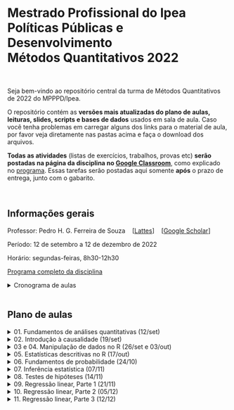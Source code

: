 # Mestrado Profissional do Ipea <br> Políticas Públicas e Desenvolvimento <br> Métodos Quantitativos 2022

<br> 

Seja bem-vindo ao repositório central da turma de Métodos Quantitativos de 2022 do MPPPD/Ipea. 

O repositório contém as **versões mais atualizadas do plano de aulas, leituras, slides, scripts e bases de dados** usados em sala de aula. Caso você tenha problemas em carregar alguns dos links para o material de aula, por favor veja diretamente nas pastas acima e faça o download dos arquivos.

**Todas as atividades** (listas de exercícios, trabalhos, provas etc) **serão postadas na página da disciplina no [Google Classroom](http://classroom.google.com)**, como explicado no [programa](programa-completo.pdf). Essas tarefas serão postadas aqui somente **após** o prazo de entrega, junto com o gabarito.


<br>

## Informações gerais

Professor: Pedro H. G. Ferreira de Souza  &nbsp;&nbsp;  [[Lattes](http://lattes.cnpq.br/6550053913880063)] &nbsp;&nbsp; [[Google Scholar](https://scholar.google.com.br/citations?user=OO5-iGcAAAAJ&hl=pt-BR)]

Período: 12 de setembro a 12 de dezembro de 2022

Horário: segundas-feiras, 8h30-12h30

[Programa completo da disciplina](programa-completo.pdf)

<details><summary>Cronograma de aulas</summary>

---
 
| Aula | Data  | Tópico                                               | Aula prática? | Entrega de atividade? |
|------|-------|------------------------------------------------------|---------------|-----------------------|
| 1    | 12/09 | [Fundamentos de análises quantitativas](01-fundamentos/) | Não           | Não               |
| 2    | 19/09 | [Introdução à causalidade](02-causalidade/)              | Não           | Sim               |
| 3    | 26/09 | [Manipulação de dados no R, parte 1](03-04-introducao-R/)   | Sim        | Sim               |
| 4    | 03/10 | [Manipulação de dados no R, parte 2](03-04-introducao-R/)   | Sim        | Não               |
| -    | 10/10 | **AULA CANCELADA**                                   | -                 | Não               |
| 5    | 17/10 | [Estatísticas descritivas no R](05-estatistica-descritiva/) | Sim        | Não               |
| 6    | 24/10 | [Fundamentos de probabilidade](06-probabilidade/)    | Sim           | Sim                   |
| -    | 31/10 | **NÃO HAVERÁ AULA**                                  | -             | Não                   |
| 7    | 07/11 | [Inferência estatística](07-inferencia/)             | Sim           | Sim                   |
| 8    | 14/11 | [Testes de hipóteses](08-testes-hipoteses/)          | Sim           | Não                   |
| 9    | 21/11 | [Regressão linear, parte 1](09-regressao-pt1/)       | Sim           | Sim                   |
| -    | 28/11 | **NÃO HAVERÁ AULA**                                  | -             | Não                   |
| 10   | 05/12 | [Regressão linear, parte 2](10-regressao-pt2/)        | Sim           | Sim                   |
| 11   | 12/12 | [Regressão linear, parte 3](11-regressao-pt3/)       | Sim           | Não                   |
| -    | 16/12 | **PRAZO PARA ENTREGA DO TRABALHO FINAL**             | -             | Sim                   |
 
---
  
</details>




<br>

## Plano de aulas

<details><summary>01. Fundamentos de análises quantitativas (12/set) </summary>

---
 
Leitura obrigatória

&nbsp;&nbsp;&nbsp;&nbsp;&nbsp; [Babbie 2021, cap. 4](01-fundamentos/leituras/babbie-2021-cap4.pdf)

Leituras optativas

&nbsp;&nbsp;&nbsp;&nbsp;&nbsp; [Babbie 2021, cap. 1](01-fundamentos/leituras/babbie-2021-cap1.pdf)
 
&nbsp;&nbsp;&nbsp;&nbsp;&nbsp; [Kellstedt e Whitten 2018, p. 1-42](01-fundamentos/leituras/kellstedt-whitten-2018-p1a42.pdf)

&nbsp;&nbsp;&nbsp;&nbsp;&nbsp; [King, Keohane e Verba 1994, cap. 1](01-fundamentos/leituras/king-keohane-verba-1994-cap1.pdf)

&nbsp;&nbsp;&nbsp;&nbsp;&nbsp; [Ragin e Amoroso 2011, caps. 1 e 2](01-fundamentos/leituras/ragin-amoroso-2011-cap1e2.pdf)
 
Slides
 
&nbsp;&nbsp;&nbsp;&nbsp;&nbsp; [pdf para download](01-fundamentos/slides/MQ_2022_Aula_01.pdf)

Atividade \#1

&nbsp;&nbsp;&nbsp;&nbsp;&nbsp; [Perguntas](01-fundamentos/atividade/atividade01.pdf)

&nbsp;&nbsp;&nbsp;&nbsp;&nbsp; [Gabarito](01-fundamentos/atividade/atividade01-gabarito.pdf)

---
  
</details>

<details><summary>02. Introdução à causalidade (19/set) </summary>

---
 
Leituras obrigatórias

&nbsp;&nbsp;&nbsp;&nbsp;&nbsp; [Cunningham 2021, cap. 4](02-causalidade/leituras/cunningham-2021-cap4.pdf) 
 
&nbsp;&nbsp;&nbsp;&nbsp;&nbsp; [Kellstedt e Whitten 2018, cap. 3](02-causalidade/leituras/kellstedt-whitten-2018-cap3.pdf)

&nbsp;&nbsp;&nbsp;&nbsp;&nbsp; [Kellstedt e Whitten 2018, cap. 4](02-causalidade/leituras/kellstedt-whitten-2018-cap4.pdf)

Leitura optativa

&nbsp;&nbsp;&nbsp;&nbsp;&nbsp; [Dowd e Town 2002](02-causalidade/leituras/dowd-town-2002.pdf)

Slides
 
&nbsp;&nbsp;&nbsp;&nbsp;&nbsp; [pdf para download](02-causalidade/slides/MQ_2022_Aula_02.pdf)

Atividade \#2

&nbsp;&nbsp;&nbsp;&nbsp;&nbsp; [Perguntas](02-causalidade/atividade/atividade02.pdf)

&nbsp;&nbsp;&nbsp;&nbsp;&nbsp; [Gabarito](02-causalidade/atividade/atividade02-gabarito.pdf)
 
---
  
</details>

<details><summary>03 e 04. Manipulação de dados no R (26/set e 03/out) </summary>

---
 
Leituras obrigatórias

&nbsp;&nbsp;&nbsp;&nbsp;&nbsp; Curso-R, *Ciência de Dados em R*, capítulos 1 a 6 

&nbsp;&nbsp;&nbsp;&nbsp;&nbsp; [[versão web](https://livro.curso-r.com/index.html)] &nbsp;&nbsp; [[pdf completo](https://livro.curso-r.com/livro-curso-r.pdf)] &nbsp;&nbsp; [[pdf para aula](03-introducao-R/leituras/curso-r-livro-cap1a6.pdf)] 


&nbsp;&nbsp;&nbsp;&nbsp;&nbsp; IBPAD, *Ciência de Dados em R - Introdução*, capítulos 1 a 5 

&nbsp;&nbsp;&nbsp;&nbsp;&nbsp; [[versão web](https://cdr.ibpad.com.br/index.html)] &nbsp;&nbsp; [[pdf completo](https://cdr.ibpad.com.br/cdr-intro.pdf)] &nbsp;&nbsp; [[pdf para aula](03-introducao-R/leituras/ibpad-livro-cap1a6.pdf)] 
 
Leituras optativas

&nbsp;&nbsp;&nbsp;&nbsp;&nbsp; Roger Peng, *R Programming for Data Science*, capítulos 3 a 6 

&nbsp;&nbsp;&nbsp;&nbsp;&nbsp; [[versão web](https://bookdown.org/rdpeng/rprogdatascience/)] &nbsp;&nbsp; [[pdf completo](https://leanpub.com/rprogramming)] &nbsp;&nbsp; [[pdf para aula](03-introducao-R/leituras/roger-peng-cap3a6.pdf)] 

&nbsp;&nbsp;&nbsp;&nbsp;&nbsp; Rafael Irizarry, *Introduction to Data Science*, capítulos 1 a 6  

&nbsp;&nbsp;&nbsp;&nbsp;&nbsp; [[versão web](https://rafalab.github.io/dsbook/)] &nbsp;&nbsp; [[pdf completo](https://leanpub.com/datasciencebook)] &nbsp;&nbsp; [[pdf para aula](03-introducao-R/leituras/rafael-irizarry-cap1a5.pdf)] 
 
Slides
 
&nbsp;&nbsp;&nbsp;&nbsp;&nbsp; [pdf para download](03-04-introducao-R/slides/MQ_2022_Aula_03_04.pdf)
 
Material de apoio (scripts, dados e afins)
 
&nbsp;&nbsp;&nbsp;&nbsp;&nbsp; [zip para download](03-04-introducao-R/material-apoio.zip)
 
Atividade \#3
 
&nbsp;&nbsp;&nbsp;&nbsp;&nbsp; [Perguntas](03-04-introducao-R/atividade/atividade03.r)

&nbsp;&nbsp;&nbsp;&nbsp;&nbsp; Gabarito em [script de R](03-04-introducao-R/atividade/atividade03-respostas.r) e em [PDF](03-04-introducao-R/atividade/atividade03-respostas.pdf)

---
 
</details>


<details><summary>05. Estatísticas descritivas no R (17/out) </summary>

---
 
Leituras obrigatórias

&nbsp;&nbsp;&nbsp;&nbsp;&nbsp; [Agresti 2018 cap. 3](/05-estatistica-descritiva/leituras/agresti-2018-cap3.pdf)

&nbsp;&nbsp;&nbsp;&nbsp;&nbsp; [Bussab e Morettin 2010 caps. 3 e 4](/05-estatistica-descritiva/leituras/bussab-morettin-2010-cap3e4.pdf)
 
Leituras optativas

&nbsp;&nbsp;&nbsp;&nbsp;&nbsp; [Huntington-Klein 2022 caps. 3 e 4](/05-estatistica-descritiva/leituras/huntington-klein-2022-cap3e4.pdf)

&nbsp;&nbsp;&nbsp;&nbsp;&nbsp; [Kellstedt e Whitten 2018 cap. 6](/05-estatistica-descritiva/leituras/kellstedt-whitten-2018-cap6.pdf)
 
Slides
 
&nbsp;&nbsp;&nbsp;&nbsp;&nbsp; [pdf para download](05-estatistica-descritiva/slides/MQ_2022_Aula_05.pdf)
 
Material de apoio (scripts, dados e afins)
 
&nbsp;&nbsp;&nbsp;&nbsp;&nbsp; [zip para download](05-estatistica-descritiva/material-apoio.zip)
 
Atividade \#4
 
&nbsp;&nbsp;&nbsp;&nbsp;&nbsp; [Perguntas](05-estatistica-descritiva/atividade/atividade04.r)

&nbsp;&nbsp;&nbsp;&nbsp;&nbsp; Gabarito em [script de R](05-estatistica-descritiva/atividade/atividade04-respostas.r) e em [PDF](05-estatistica-descritiva/atividade/atividade04-respostas.pdf)

---
 
  
</details>


<details><summary>06. Fundamentos de probabilidade (24/10) </summary>

--- 

Leituras obrigatórias 

&nbsp;&nbsp;&nbsp;&nbsp;&nbsp; [Agresti 2018 caps. 2 e 4](06-probabilidade/leituras/agresti-2018-cap2e4.pdf)

Leituras optativas

&nbsp;&nbsp;&nbsp;&nbsp;&nbsp; [Bussab e Morettin 2010 caps. 5 a 8](06-probabilidade/leituras/bussab-morettin-2010-cap5a8.pdf)

&nbsp;&nbsp;&nbsp;&nbsp;&nbsp; [Kellstedt e Whitten 2018 cap. 7](06-probabilidade/leituras/kellstedt-whitten-2018-cap7.pdf)

Slides
 
&nbsp;&nbsp;&nbsp;&nbsp;&nbsp; [pdf para download](06-probabilidade/slides/MQ_2002_Aula_06.pdf)

---

</details>


<details><summary>07. Inferência estatística (07/11) </summary>

--- 

Leituras obrigatórias 

&nbsp;&nbsp;&nbsp;&nbsp;&nbsp; [Agresti 2018 caps. 5](07-inferencia/leituras/agresti-2018-cap5.pdf)

Leituras optativas

&nbsp;&nbsp;&nbsp;&nbsp;&nbsp; [Bussab e Morettin 2010 caps. 10 e 11](07-inferencia/leituras/bussab-morettin-2010-cap10e11.pdf)

Slides
 
&nbsp;&nbsp;&nbsp;&nbsp;&nbsp; [pdf para download](07-inferencia/slides/MQ_2002_Aula_07.pdf)

---

</details>



<details><summary>08. Testes de hipóteses (14/11) </summary>

--- 

Leituras obrigatórias 

&nbsp;&nbsp;&nbsp;&nbsp;&nbsp; [Agresti 2018 caps. 6](08-testes-hipoteses/leituras/agresti-2018-cap6.pdf)

Leituras optativas

&nbsp;&nbsp;&nbsp;&nbsp;&nbsp; [Bussab e Morettin 2010 caps. 12 e 13](08-testes-hipoteses/leituras/bussab-morettin-2010-cap12e13.pdf)

Slides
 
&nbsp;&nbsp;&nbsp;&nbsp;&nbsp; [pdf para download](08-testes-hipoteses/slides/MQ_2022_Aula_08.pdf)

---

</details>

<details><summary>09. Regressão linear, Parte 1 (21/11) </summary>

--- 

Leituras obrigatórias 

&nbsp;&nbsp;&nbsp;&nbsp;&nbsp; [Agresti 2018, cap. 9 a 10](09-regressao-pt1/leituras/agresti-2018-cap9e10.pdf)

Leituras optativas

&nbsp;&nbsp;&nbsp;&nbsp;&nbsp; [Bussab e Morettin 2010, cap. 16](09-regressao-pt1/leituras/bussab-morettin-2010-cap16.pdf)

&nbsp;&nbsp;&nbsp;&nbsp;&nbsp; [Huntington-Klein 2022, cap. 13](09-regressao-pt1/leituras/Huntington-Klein-2022-cap13.pdf)

Slides
 
&nbsp;&nbsp;&nbsp;&nbsp;&nbsp; [pdf para download](09-regressao-pt1/slides/MQ_2022_Aula_09.pdf)

---

</details>

<details><summary>10. Regressão linear, Parte 2 (05/12) </summary>

--- 

Leituras obrigatórias 

&nbsp;&nbsp;&nbsp;&nbsp;&nbsp; [Agresti 2018, cap. 11 a 13](10-regressao-pt2/leituras/agresti-2018-cap11a13.pdf)


Leituras optativas

&nbsp;&nbsp;&nbsp;&nbsp;&nbsp; [Agresti 2018, cap. 14](10-regressao-pt2/leituras/agresti-2018-cap14.pdf)

&nbsp;&nbsp;&nbsp;&nbsp;&nbsp; [Bussab e Morettin 2010 cap. 16](10-regressao-pt2/leituras/bussab-morettin-2010-cap16.pdf)

&nbsp;&nbsp;&nbsp;&nbsp;&nbsp; [Huntington-Klein 2022, cap. 13](10-regressao-pt2/leituras/huntington-klein-2022-cap13.pdf)


Slides
 
&nbsp;&nbsp;&nbsp;&nbsp;&nbsp; [pdf para download](10-regressao-pt2/slides/MQ_2022_Aula_10.pdf)

---

</details>

<details><summary>11. Regressão linear, Parte 3 (12/12) </summary>

--- 

Leituras obrigatórias 

&nbsp;&nbsp;&nbsp;&nbsp;&nbsp; [Agresti 2018, cap. 9 a 10](11-regressao-pt3/leituras/agresti-2018-cap9e10.pdf)

&nbsp;&nbsp;&nbsp;&nbsp;&nbsp; [Agresti 2018, cap. 11 a 13](11-regressao-pt3/leituras/agresti-2018-cap11a13.pdf)

Leituras optativas

&nbsp;&nbsp;&nbsp;&nbsp;&nbsp; [Agresti 2018, cap. 14](11-regressao-pt3/leituras/agresti-2018-cap14.pdf)

&nbsp;&nbsp;&nbsp;&nbsp;&nbsp; [Bussab e Morettin 2010, cap. 16](11-regressao-pt3/leituras/bussab-morettin-2010-cap16.pdf)

&nbsp;&nbsp;&nbsp;&nbsp;&nbsp; [Huntington-Klein 2022, cap. 13](11-regressao-pt3/leituras/Huntington-Klein-2022-cap13.pdf)

Slides
 
 
&nbsp;&nbsp;&nbsp;&nbsp;&nbsp; [pdf para download](11-regressao-pt3/slides/MQ_2022_Aula_11.pdf)


---

</details>
